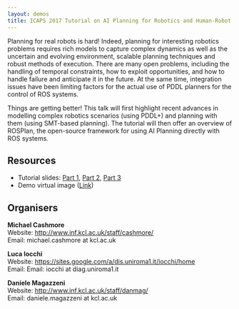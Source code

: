 ```yaml
---
layout: demos
title: ICAPS 2017 Tutorial on AI Planning for Robotics and Human-Robot Interaction
---
```


Planning for real robots is hard! Indeed, planning for interesting robotics problems requires rich models to capture complex dynamics as well as the uncertain and evolving environment, scalable planning techniques and robust methods of execution. There are many open problems, including the handling of temporal constraints, how to exploit opportunities, and how to handle failure and anticipate it in the future. At the same time, integration issues have been limiting factors for the actual use of PDDL planners for the control of ROS systems.

Things are getting better! This talk will first highlight recent advances in modelling complex robotics scenarios (using PDDL+) and planning with them (using SMT-based planning). The tutorial will then offer an overview of ROSPlan, the open-source framework for using AI Planning directly with ROS systems.
			
## Resources
			
- Tutorial slides: [Part 1](slides/ICAPS17_part1.pdf), [Part 2](slides/ICAPS17_part2.pdf), [Part 3](slides/ICAPS17_part3.pdf)
- Demo virtual image (<a href="https://drive.google.com/file/d/0Bxxqx_AAp2u2WnNlbjgyVmhGZzQ/view?usp=sharing">Link</a>)
			
## Organisers
			
**Michael Cashmore**  
Website: <a href="http://www.inf.kcl.ac.uk/staff/cashmore/">http://www.inf.kcl.ac.uk/staff/cashmore/</a>  
Email: michael.cashmore at kcl.ac.uk


**Luca Iocchi**  
Website: <a href="https://sites.google.com/a/dis.uniroma1.it/iocchi/home">https://sites.google.com/a/dis.uniroma1.it/iocchi/home</a>  
Email: Email: iocchi at diag.uniroma1.it

**Daniele Magazzeni**  
Website: <a href="http://www.inf.kcl.ac.uk/staff/danmag/">http://www.inf.kcl.ac.uk/staff/danmag/</a>  
Email: daniele.magazzeni at kcl.ac.uk

